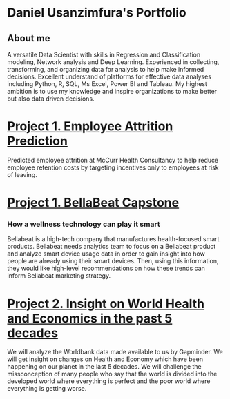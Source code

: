 # Daniel Usanzimfura's Portfolio
## About me 
A versatile Data Scientist with skills in Regression and Classification modeling, Network analysis and Deep Learning. Experienced in collecting, transforming, and organizing data for analysis to help make informed decisions. Excellent understand of platforms for effective data analyses including Python, R, SQL, Ms Excel,  Power BI and Tableau.
My highest ambition is to use my knowledge and inspire organizations to make better but also data driven decisions. 

# [Project 1. Employee Attrition Prediction](https://www.kaggle.com/code/udanny/bellabeat-capstone-google-analytics-certificate)
Predicted employee attrition at McCurr Health Consultancy to help reduce employee retention costs by targeting incentives only to employees at risk of leaving.

# [Project 1. BellaBeat Capstone](https://www.kaggle.com/code/udanny/bellabeat-capstone-google-analytics-certificate)
### How a wellness technology can play it smart
Bellabeat is a high-tech company that manufactures health-focused smart products. Bellabeat needs analytics team to focus on a Bellabeat product and analyze smart device usage data in order to gain insight into how people are already using their smart devices. Then, using this information, they would like high-level recommendations on how these trends can inform Bellabeat marketing strategy.

# [Project 2. Insight on World Health and Economics in the past 5 decades](https://www.kaggle.com/code/udanny/insight-on-world-health-and-economics)
We will analyze the Worldbank data made available to us by Gapminder. We will get insight on changes on Health and Economy which have been happening on our planet in the last 5 decades. We will challenge the missconception of many people who say that the world is divided into the developed world where everything is perfect and the poor world where everything is getting worse.

